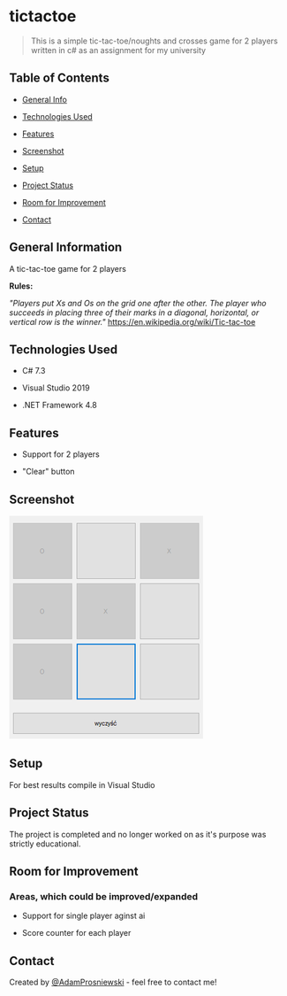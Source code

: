 # tictactoe

> This is a simple tic-tac-toe/noughts and crosses game for 2 players written in c# as an assignment for my university



## Table of Contents

* [General Info](#general-information)

* [Technologies Used](#technologies-used)

* [Features](#features)

* [Screenshot](#screenshot)

* [Setup](#setup)

* [Project Status](#project-status)

* [Room for Improvement](#room-for-improvement)

* [Contact](#contact)





## General Information

  A tic-tac-toe game for 2 players
  
  **Rules:**
  
 *"Players put Xs and Os on the grid one after the other. 
 The player who succeeds in placing three of their marks in a diagonal, horizontal, or vertical row is the winner."*
https://en.wikipedia.org/wiki/Tic-tac-toe




## Technologies Used

- C# 7.3

- Visual Studio 2019

- .NET Framework 4.8



## Features

- Support for 2 players

- "Clear" button





## Screenshot

![Example screenshot](./screen1.png)





## Setup

For best results compile in Visual Studio







## Project Status

The project is completed and no longer worked on as it's purpose was strictly educational.





## Room for Improvement

### Areas, which could be improved/expanded

- Support for single player aginst ai

- Score counter for each player







## Contact

Created by [@AdamProsniewski](https://github.com/AdamProsniewski) - feel free to contact me!

